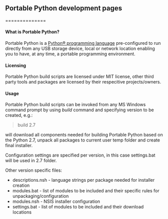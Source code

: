 ## Portable Python development pages
==============

#### What is Portable Python?
Portable Python is a [Python® programming language](http://Python.org/ "Python® programming language") pre-configured to run directly from any USB storage device, local or network location enabling you to have, at any time, a portable programming environment. 

#### Licensing
Portable Python build scripts are licensed under MIT license, other third party tools and packages are licensed by their respecitive projects/owners.

#### Usage
Portable Python build scripts can be invoked from any MS Windows command prompt by using *build* command and specifying version to be created, e.g.:

> build 2.7 

will download all components needed for building Portable Python based on the Python 2.7, unpack all packages to current user temp folder and create final installer.

Configuration settings are specified per version, in this case settings.bat will be used in 2.7 folder.

Other version specific files:
 * descriptions.nsh - language strings per package needed for installer creation
 * modules.bat - list of modules to be included and their specific rules for unpackaging/configuration
 * modules.nsh - NSIS installer configuration
 * settings.bat - list of modules to be included and their download locations




